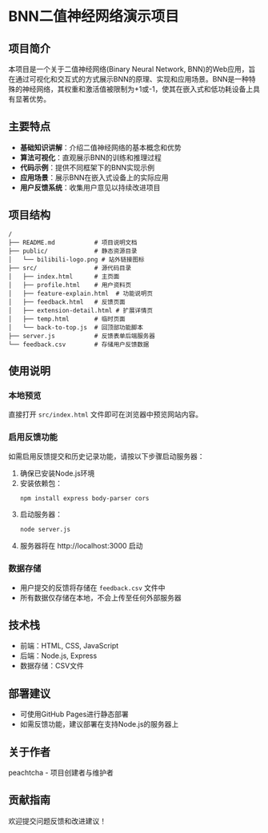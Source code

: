 # BNN二值神经网络演示项目

## 项目简介

本项目是一个关于二值神经网络(Binary Neural Network, BNN)的Web应用，旨在通过可视化和交互式的方式展示BNN的原理、实现和应用场景。BNN是一种特殊的神经网络，其权重和激活值被限制为+1或-1，使其在嵌入式和低功耗设备上具有显著优势。

## 主要特点

- **基础知识讲解**：介绍二值神经网络的基本概念和优势
- **算法可视化**：直观展示BNN的训练和推理过程
- **代码示例**：提供不同框架下的BNN实现示例
- **应用场景**：展示BNN在嵌入式设备上的实际应用
- **用户反馈系统**：收集用户意见以持续改进项目

## 项目结构

```
/
├── README.md           # 项目说明文档
├── public/             # 静态资源目录
│   └── bilibili-logo.png # 站外链接图标
├── src/                # 源代码目录  
│   ├── index.html      # 主页面
│   ├── profile.html    # 用户资料页
│   ├── feature-explain.html  # 功能说明页
│   ├── feedback.html   # 反馈页面
│   ├── extension-detail.html # 扩展详情页
│   ├── temp.html       # 临时页面
│   └── back-to-top.js  # 回顶部功能脚本
├── server.js           # 反馈表单后端服务器
└── feedback.csv        # 存储用户反馈数据
```

## 使用说明

### 本地预览

直接打开 `src/index.html` 文件即可在浏览器中预览网站内容。

### 启用反馈功能

如需启用反馈提交和历史记录功能，请按以下步骤启动服务器：

1. 确保已安装Node.js环境
2. 安装依赖包：
   ```bash
   npm install express body-parser cors
   ```
3. 启动服务器：
   ```bash
   node server.js
   ```
4. 服务器将在 http://localhost:3000 启动

### 数据存储

- 用户提交的反馈将存储在 `feedback.csv` 文件中
- 所有数据仅存储在本地，不会上传至任何外部服务器

## 技术栈

- 前端：HTML, CSS, JavaScript
- 后端：Node.js, Express
- 数据存储：CSV文件

## 部署建议

- 可使用GitHub Pages进行静态部署
- 如需反馈功能，建议部署在支持Node.js的服务器上

## 关于作者

peachtcha - 项目创建者与维护者

## 贡献指南

欢迎提交问题反馈和改进建议！ 
